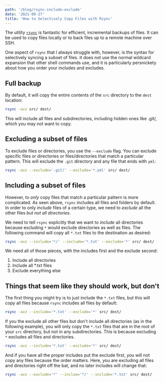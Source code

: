 ```yaml
---
path: '/blog/rsync-include-exclude'
date: '2021-09-27'
title: 'How to Selectively Copy Files with Rsync'
---
```


The utility [`rsync`](https://rsync.samba.org/) is fantastic for efficient, incremental backups of files. It can be used to copy files locally or to back files up to a remote machine over SSH.

One aspect of `rsync` that I always struggle with, however, is the syntax for selectively syncing a subset of files. It does not use the normal wildcard expansion that other shell commands use, and it is particularly persnickety about how you order your includes and excludes.

## Full backup

By default, it will copy the entire contents of the `src` directory to the `dest` location:

```bash
rsync -avz src/ dest/
```

This will include all files and subdirectories, including hidden ones like .git/, which you may not want to copy.

## Excluding a subset of files

To exclude files or directories, you use the `--exclude` flag. You can exclude specific files or directories or files/directories that match a particular pattern. This will exclude the `.git` directory and any file that ends with `yml`:

```bash
rsync -avz --exclude='.git/' --exclude='*.yml' src/ dest/
```

## Including a subset of files

However, to _only_ copy files that match a particular pattern is more complicated. As seen above, `rsync` includes all files and folders by default. In order to only _include_ files of a certain type, we need to _exclude_ all the other files _*but not all directories*_.

We need to tell `rsync` explicitly that we want to _include_ all directories because excluding `*` would exclude directories as well as files. The following command will copy all `*.txt` files to the destination as desired:

```bash
rsync -avz --include='*/' --include='*.txt' --exclude='*' src/ dest/
```

We need all of those pieces, with the includes first and the exclude second:

1. Include all directories
2. Include all \*.txt files
3. Exclude everything else

## Things that seem like they should work, but don't

The first thing you might try is to just include the `*.txt` files, but this will copy all files because `rsync` includes all files by default:

```bash
rsync -avz --include='*.txt' --exclude='*' src/ dest/
```

If you the exclude all other files but don't include all directories (as in the following example), you will only copy the `*.txt` files that are in the root of your `src` directory, but not in any subdirectories. This is because excluding `*` excludes all files and directories.

```bash
rsync -avz --include='*.txt' --exclude='*' src/ dest/
```

And if you have all the proper includes put the exclude first, you will not copy any files because the order matters. Here, you are excluding all files and directories right off the bat, and no later includes will change that:

```bash
rsync -avz --exclude='*' --inclue='*/' --include='*.txt' src/ dest/
```
